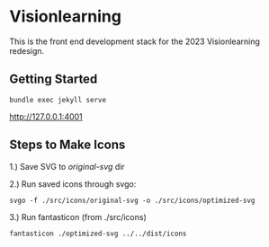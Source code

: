 # Visionlearning

This is the front end development stack for the 2023 Visionlearning redesign.

## Getting Started

`bundle exec jekyll serve`

http://127.0.0.1:4001

## Steps to Make Icons

1.) Save SVG to *original-svg* dir

2.) Run saved icons through svgo:

`svgo -f ./src/icons/original-svg -o ./src/icons/optimized-svg`

3.) Run fantasticon (from ./src/icons)

`fantasticon ./optimized-svg ../../dist/icons`
